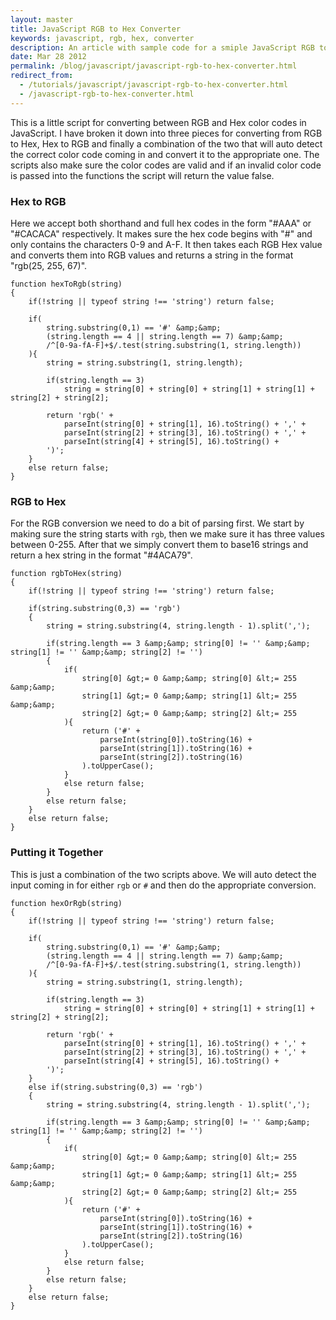 ```yaml
---
layout: master
title: JavaScript RGB to Hex Converter
keywords: javascript, rgb, hex, converter
description: An article with sample code for a smiple JavaScript RGB to HEX converter.
date: Mar 28 2012
permalink: /blog/javascript/javascript-rgb-to-hex-converter.html
redirect_from:
  - /tutorials/javascript/javascript-rgb-to-hex-converter.html
  - /javascript-rgb-to-hex-converter.html
---
```


This is a little script for converting between RGB and Hex color codes in JavaScript.  I have broken it down into three pieces for converting from RGB to Hex, Hex to RGB and finally a combination of the two that will auto detect the correct color code coming in and convert it to the appropriate one.  The scripts also make sure the color codes are valid and if an invalid color code is passed into the functions the script will return the value false.

### Hex to RGB

Here we accept both shorthand and full hex codes in the form "#AAA" or "#CACACA" respectively.  It makes sure the hex code begins with "#" and only contains the characters 0-9 and A-F.  It then takes each RGB Hex value and converts them into RGB values and returns a string in the format "rgb(25, 255, 67)".

~~~
function hexToRgb(string)
{
    if(!string || typeof string !== 'string') return false;

    if(
        string.substring(0,1) == '#' &amp;&amp; 
        (string.length == 4 || string.length == 7) &amp;&amp; 
        /^[0-9a-fA-F]+$/.test(string.substring(1, string.length))
    ){
        string = string.substring(1, string.length);
        
        if(string.length == 3) 
            string = string[0] + string[0] + string[1] + string[1] + string[2] + string[2];
        
        return 'rgb(' + 
            parseInt(string[0] + string[1], 16).toString() + ',' + 
            parseInt(string[2] + string[3], 16).toString() + ',' + 
            parseInt(string[4] + string[5], 16).toString() + 
        ')';
    }
    else return false;
}
~~~

### RGB to Hex

For the RGB conversion we need to do a bit of parsing first.  We start by making sure the string starts with `rgb`, then we make sure it has three values between 0-255.  After that we simply convert them to base16 strings and return a hex string in the format "#4ACA79".

~~~
function rgbToHex(string)
{
    if(!string || typeof string !== 'string') return false;
    
    if(string.substring(0,3) == 'rgb')
    {
        string = string.substring(4, string.length - 1).split(',');
        
        if(string.length == 3 &amp;&amp; string[0] != '' &amp;&amp; string[1] != '' &amp;&amp; string[2] != '')
        {
            if(
                string[0] &gt;= 0 &amp;&amp; string[0] &lt;= 255 &amp;&amp; 
                string[1] &gt;= 0 &amp;&amp; string[1] &lt;= 255 &amp;&amp; 
                string[2] &gt;= 0 &amp;&amp; string[2] &lt;= 255
            ){
                return ('#' + 
                    parseInt(string[0]).toString(16) + 
                    parseInt(string[1]).toString(16) + 
                    parseInt(string[2]).toString(16)
                ).toUpperCase();
            }
            else return false;
        }
        else return false;
    }
    else return false;
}
~~~

### Putting it Together

This is just a combination of the two scripts above.  We will auto detect the input coming in for either `rgb` or `#` and then do the appropriate conversion.

~~~
function hexOrRgb(string)
{
    if(!string || typeof string !== 'string') return false;
    
    if(
        string.substring(0,1) == '#' &amp;&amp; 
        (string.length == 4 || string.length == 7) &amp;&amp; 
        /^[0-9a-fA-F]+$/.test(string.substring(1, string.length))
    ){
        string = string.substring(1, string.length);
        
        if(string.length == 3) 
            string = string[0] + string[0] + string[1] + string[1] + string[2] + string[2];
        
        return 'rgb(' + 
            parseInt(string[0] + string[1], 16).toString() + ',' + 
            parseInt(string[2] + string[3], 16).toString() + ',' + 
            parseInt(string[4] + string[5], 16).toString() + 
        ')';
    }
    else if(string.substring(0,3) == 'rgb')
    {
        string = string.substring(4, string.length - 1).split(',');
        
        if(string.length == 3 &amp;&amp; string[0] != '' &amp;&amp; string[1] != '' &amp;&amp; string[2] != '')
        {
            if(
                string[0] &gt;= 0 &amp;&amp; string[0] &lt;= 255 &amp;&amp; 
                string[1] &gt;= 0 &amp;&amp; string[1] &lt;= 255 &amp;&amp; 
                string[2] &gt;= 0 &amp;&amp; string[2] &lt;= 255
            ){
                return ('#' + 
                    parseInt(string[0]).toString(16) + 
                    parseInt(string[1]).toString(16) + 
                    parseInt(string[2]).toString(16)
                ).toUpperCase();
            }
            else return false;
        }
        else return false;
    }
    else return false;
}
~~~